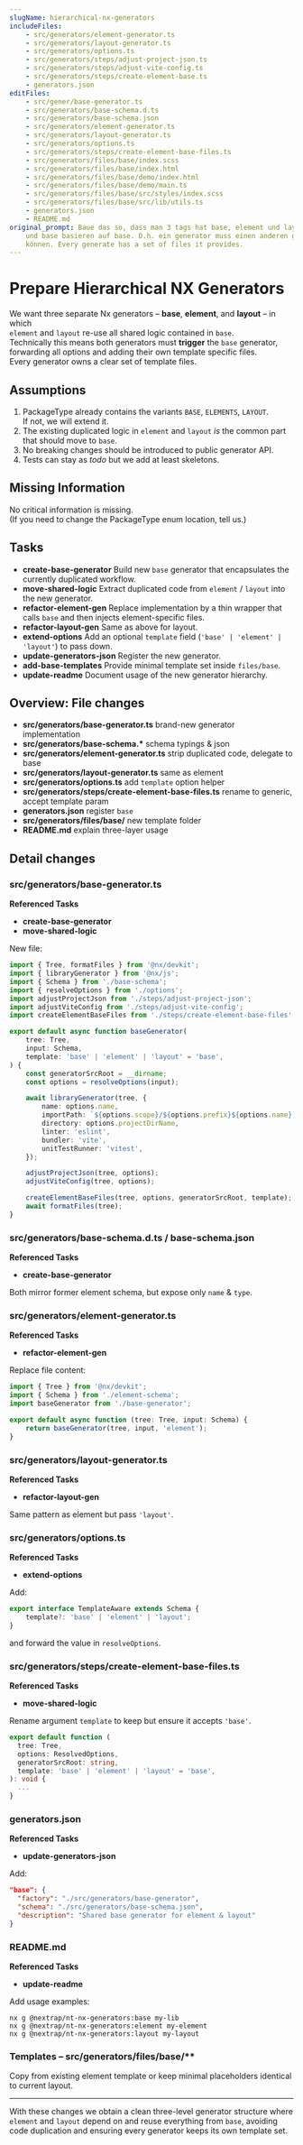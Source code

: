 ```yaml
---
slugName: hierarchical-nx-generators
includeFiles:
    - src/generators/element-generator.ts
    - src/generators/layout-generator.ts
    - src/generators/options.ts
    - src/generators/steps/adjust-project-json.ts
    - src/generators/steps/adjust-vite-config.ts
    - src/generators/steps/create-element-base.ts
    - generators.json
editFiles:
    - src/gener/base-generator.ts
    - src/generators/base-schema.d.ts
    - src/generators/base-schema.json
    - src/generators/element-generator.ts
    - src/generators/layout-generator.ts
    - src/generators/options.ts
    - src/generators/steps/create-element-base-files.ts
    - src/generators/files/base/index.scss
    - src/generators/files/base/index.html
    - src/generators/files/base/demo/index.html
    - src/generators/files/base/demo/main.ts
    - src/generators/files/base/src/styles/index.scss
    - src/generators/files/base/src/lib/utils.ts
    - generators.json
    - README.md
original_prompt: Baue das so, dass man 3 tags hat base, element und layout. element
    und base basieren auf base. D.h. ein generator muss einen anderen generator triggern
    können. Every generate has a set of files it provides.
---
```


# Prepare Hierarchical NX Generators

We want three separate Nx generators – **base**, **element**, and **layout** – in which  
`element` and `layout` re-use all shared logic contained in `base`.  
Technically this means both generators must **trigger** the `base` generator, forwarding all
options and adding their own template specific files.  
Every generator owns a clear set of template files.

## Assumptions

1. PackageType already contains the variants `BASE`, `ELEMENTS`, `LAYOUT`.  
   If not, we will extend it.
2. The existing duplicated logic in `element` and `layout` _is_ the common part that
   should move to `base`.
3. No breaking changes should be introduced to public generator API.
4. Tests can stay as _todo_ but we add at least skeletons.

## Missing Information

No critical information is missing.  
(If you need to change the PackageType enum location, tell us.)

## Tasks

- **create-base-generator** Build new `base` generator that encapsulates the currently duplicated workflow.
- **move-shared-logic** Extract duplicated code from `element` / `layout` into the new generator.
- **refactor-element-gen** Replace implementation by a thin wrapper that calls `base` and then injects element-specific files.
- **refactor-layout-gen** Same as above for layout.
- **extend-options** Add an optional `template` field (`'base' | 'element' | 'layout'`) to pass down.
- **update-generators-json** Register the new generator.
- **add-base-templates** Provide minimal template set inside `files/base`.
- **update-readme** Document usage of the new generator hierarchy.

## Overview: File changes

- **src/generators/base-generator.ts** brand-new generator implementation
- **src/generators/base-schema.\*** schema typings & json
- **src/generators/element-generator.ts** strip duplicated code, delegate to base
- **src/generators/layout-generator.ts** same as element
- **src/generators/options.ts** add `template` option helper
- **src/generators/steps/create-element-base-files.ts** rename to generic, accept template param
- **generators.json** register `base`
- **src/generators/files/base/** new template folder
- **README.md** explain three-layer usage

## Detail changes

### src/generators/base-generator.ts

**Referenced Tasks**

- **create-base-generator**
- **move-shared-logic**

New file:

```ts
import { Tree, formatFiles } from '@nx/devkit';
import { libraryGenerator } from '@nx/js';
import { Schema } from './base-schema';
import { resolveOptions } from './options';
import adjustProjectJson from './steps/adjust-project-json';
import adjustViteConfig from './steps/adjust-vite-config';
import createElementBaseFiles from './steps/create-element-base-files';

export default async function baseGenerator(
    tree: Tree,
    input: Schema,
    template: 'base' | 'element' | 'layout' = 'base',
) {
    const generatorSrcRoot = __dirname;
    const options = resolveOptions(input);

    await libraryGenerator(tree, {
        name: options.name,
        importPath: `${options.scope}/${options.prefix}${options.name}`,
        directory: options.projectDirName,
        linter: 'eslint',
        bundler: 'vite',
        unitTestRunner: 'vitest',
    });

    adjustProjectJson(tree, options);
    adjustViteConfig(tree, options);

    createElementBaseFiles(tree, options, generatorSrcRoot, template);
    await formatFiles(tree);
}
```

### src/generators/base-schema.d.ts / base-schema.json

**Referenced Tasks**

- **create-base-generator**

Both mirror former element schema, but expose only `name` & `type`.

### src/generators/element-generator.ts

**Referenced Tasks**

- **refactor-element-gen**

Replace file content:

```ts
import { Tree } from '@nx/devkit';
import { Schema } from './element-schema';
import baseGenerator from './base-generator';

export default async function (tree: Tree, input: Schema) {
    return baseGenerator(tree, input, 'element');
}
```

### src/generators/layout-generator.ts

**Referenced Tasks**

- **refactor-layout-gen**

Same pattern as element but pass `'layout'`.

### src/generators/options.ts

**Referenced Tasks**

- **extend-options**

Add:

```ts
export interface TemplateAware extends Schema {
    template?: 'base' | 'element' | 'layout';
}
```

and forward the value in `resolveOptions`.

### src/generators/steps/create-element-base-files.ts

**Referenced Tasks**

- **move-shared-logic**

Rename argument `template` to keep but ensure it accepts `'base'`.

```ts
export default function (
  tree: Tree,
  options: ResolvedOptions,
  generatorSrcRoot: string,
  template: 'base' | 'element' | 'layout' = 'base',
): void {
  ...
}
```

### generators.json

**Referenced Tasks**

- **update-generators-json**

Add:

```json
"base": {
  "factory": "./src/generators/base-generator",
  "schema": "./src/generators/base-schema.json",
  "description": "Shared base generator for element & layout"
}
```

### README.md

**Referenced Tasks**

- **update-readme**

Add usage examples:

```
nx g @nextrap/nt-nx-generators:base my-lib
nx g @nextrap/nt-nx-generators:element my-element
nx g @nextrap/nt-nx-generators:layout my-layout
```

### Templates – src/generators/files/base/\*\*

Copy from existing element template or keep minimal placeholders identical to current layout.

---

With these changes we obtain a clean three-level generator structure where `element` and `layout`
depend on and reuse everything from `base`, avoiding code duplication and ensuring every generator
keeps its own template set.
